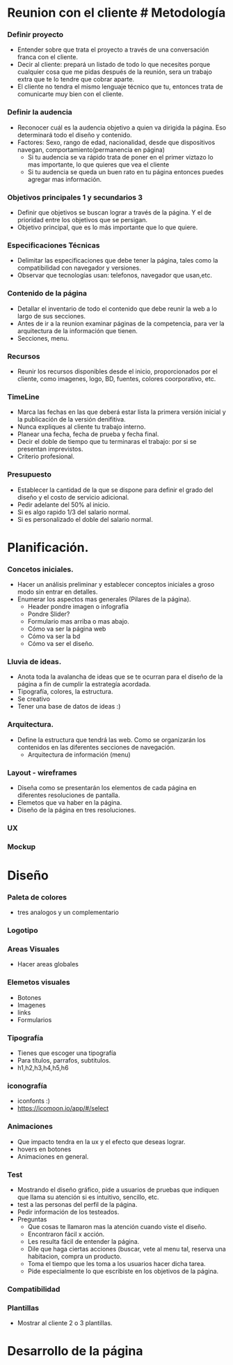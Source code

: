 # Reunion con el cliente # Metodología

### Definir proyecto
* Entender sobre que trata el proyecto a través de una conversación franca con el cliente.
* Decir al cliente: prepará un listado de todo lo que necesites porque cualquier cosa que me pidas después de la reunión, sera un trabajo extra que te lo tendre que cobrar aparte.
* El cliente no tendra el mismo lenguaje técnico que tu, entonces trata de comunicarte muy bien con el cliente.

### Definir la audencia
* Reconocer cuál es la audencia objetivo a quien va dirigida la página. Eso determinará todo el diseño y contenido.
* Factores: Sexo, rango de edad, nacionalidad, desde que dispositivos navegan, comportamiento(permanencia en página)
    - Si tu audencia se va rápido trata de poner en el primer viztazo lo mas importante, lo que quieres que vea el cliente
    - Si tu audencia se queda un buen rato en tu página entonces puedes agregar mas información.
    
### Objetivos principales 1 y secundarios 3
* Definir que objetivos se buscan lograr a través de la página. Y el de prioridad entre los objetivos que se persigan.
* Objetivo principal, que es lo más importante que lo que quiere.

### Especificaciones Técnicas
* Delimitar las especificaciones que debe tener la página, tales como la compatibilidad con navegador y versiones.
* Observar que tecnologías usan: telefonos, navegador que usan,etc.

### Contenido de la página
* Detallar el inventario de todo el contenido que debe reunir la web a lo largo de sus secciones.
* Antes de ir a la reunion examinar páginas de la competencia, para ver la arquitectura de la información que tienen.
* Secciones, menu.

### Recursos
* Reunir los recursos disponibles desde el inicio, proporcionados por el cliente, como imagenes, logo, BD, fuentes, colores coorporativo, etc.

### TimeLine
* Marca las fechas en las que deberá estar lista la primera versión inicial y la publicación de la versión denifitiva.
* Nunca expliques al cliente tu trabajo interno.
* Planear una fecha, fecha de prueba y fecha final.
* Decir el doble de tiempo que tu terminaras el trabajo: por si se presentan imprevistos.
* Criterio profesional.

### Presupuesto
* Establecer la cantidad de la que se dispone para definir el grado del diseño y el costo de servicio adicional.
* Pedir adelante del 50% al inicio.
* Si es algo rapido 1/3 del salario normal.
* Si es personalizado el doble del salario normal.

# Planificación.
### Concetos iniciales.
* Hacer un análisis preliminar y establecer conceptos iniciales a groso modo sin entrar en detalles.
* Enumerar los aspectos mas generales (Pilares de la página).
    - Header pondre imagen o infografía
    - Pondre Slider?
    - Formulario mas arriba o mas abajo.
    - Cómo va ser la página web
    - Cómo va ser la bd
    - Cómo va ser el diseño.

### Lluvia de ideas.
* Anota toda la avalancha de ideas que se te ocurran para el diseño de la página a fin de cumplir la estrategía acordada.
* Tipografía, colores, la estructura.
* Se creativo
* Tener una base de datos de ideas :)

### Arquitectura.
* Define la estructura que tendrá las web. Como se organizarán los contenidos en las diferentes secciones de navegación.
    - Arquitectura de información (menu)
    
### Layout - wireframes
* Diseña como se presentarán los elementos de cada página en diferentes resoluciones de pantalla.
* Elemetos que va haber en la página.
* Diseño de la página en tres resoluciones.

### UX 

### Mockup


# Diseño
### Paleta de colores
* tres analogos y un complementario

### Logotipo

### Areas Visuales
* Hacer areas globales

### Elemetos visuales
* Botones
* Imagenes
* links
* Formularios

### Tipografía
* Tienes que escoger una tipografía 
* Para títulos, parrafos, subtitulos.
* h1,h2,h3,h4,h5,h6

### iconografía 
* iconfonts :)
* https://icomoon.io/app/#/select

### Animaciones
* Que impacto tendra en la ux y el efecto que deseas lograr.
* hovers en botones
* Animaciones en general.

### Test
* Mostrando el diseño gráfico, pide a usuarios de pruebas que indiquen que llama su atención si es intuitivo, sencillo, etc.
* test a las personas del perfil de la página.
* Pedir información de los testeados.
* Preguntas
    - Que cosas te llamaron mas la atención cuando viste el diseño.
    - Encontraron fácil x acción.
    - Les resulta fácil de entender la página.
    - Dile que haga ciertas acciones (buscar, vete al menu tal, reserva una habitacion, compra un producto. 
    - Toma el tiempo que les toma a los usuarios hacer dicha tarea. 
    - Pide especialmente lo que escribiste en los objetivos de la página.

### Compatibilidad

### Plantillas
* Mostrar al cliente 2 o 3 plantillas.

# Desarrollo de la página

     
    
      
    
    













  
 